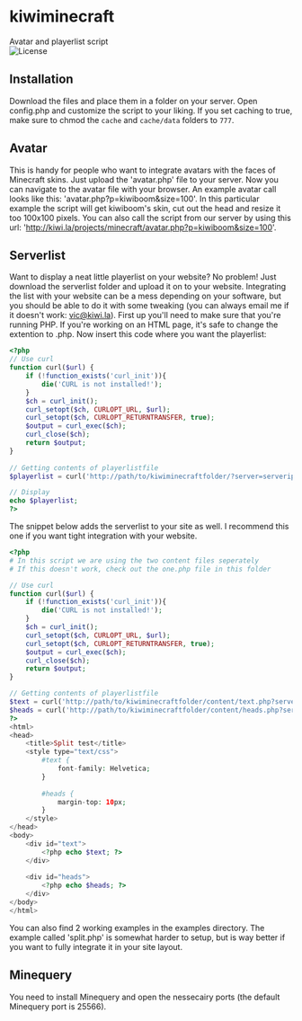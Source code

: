 # kiwiminecraft
Avatar and playerlist script    
![License](http://i.creativecommons.org/l/by-sa/3.0/88x31.png)    

## Installation
Download the files and place them in a folder on your server. Open config.php and customize the script to your liking. If you set caching to true, make sure to chmod the `cache` and `cache/data` folders to `777`.

## Avatar
This is handy for people who want to integrate avatars with the faces of Minecraft skins. Just upload the 'avatar.php' file to your server. Now you can navigate to the avatar file with your browser. An example avatar call looks like this: 'avatar.php?p=kiwiboom&size=100'. In this particular example the script will get kiwiboom's skin, cut out the head and resize it too 100x100 pixels. You can also call the script from our server by using this url: 'http://kiwi.la/projects/minecraft/avatar.php?p=kiwiboom&size=100'.

## Serverlist
Want to display a neat little playerlist on your website? No problem! Just download the serverlist folder and upload it on to your website. Integrating the list with your website can be a mess depending on your software, but you should be able to do it with some tweaking (you can always email me if it doesn't work: vic@kiwi.la).
First up you'll need to make sure that you're running PHP. If you're working on an HTML page, it's safe to change the extention to .php. Now insert this code where you want the playerlist:

```php
<?php
// Use curl
function curl($url) {
    if (!function_exists('curl_init')){ 
        die('CURL is not installed!');
    }
    $ch = curl_init();
    curl_setopt($ch, CURLOPT_URL, $url);
    curl_setopt($ch, CURLOPT_RETURNTRANSFER, true);
    $output = curl_exec($ch);
    curl_close($ch);
    return $output;
}
 
// Getting contents of playerlistfile
$playerlist = curl('http://path/to/kiwiminecraftfolder/?server=serverip&port=serverport&avatar=http://path/to/avatar.php');

// Display
echo $playerlist;
?>
```
The snippet below adds the serverlist to your site as well. I recommend this one if you want tight integration with your website.
```php
<?php
# In this script we are using the two content files seperately
# If this doesn't work, check out the one.php file in this folder

// Use curl
function curl($url) {
    if (!function_exists('curl_init')){ 
        die('CURL is not installed!');
    }
    $ch = curl_init();
    curl_setopt($ch, CURLOPT_URL, $url);
    curl_setopt($ch, CURLOPT_RETURNTRANSFER, true);
    $output = curl_exec($ch);
    curl_close($ch);
    return $output;
}

// Getting contents of playerlistfile
$text = curl('http://path/to/kiwiminecraftfolder/content/text.php?server=serverip&port=serverport');
$heads = curl('http://path/to/kiwiminecraftfolder/content/heads.php?server=serverip&port=serverport&avatar=http://path/to/avatar.php');
?>
<html>
<head>
	<title>Split test</title>
	<style type="text/css">
		#text {
			font-family: Helvetica;
		}
		
		#heads {
			margin-top: 10px;
		}
	</style>
</head>
<body>
	<div id="text">
		<?php echo $text; ?>
	</div>
	
	<div id="heads">
		<?php echo $heads; ?>
	</div>
</body>
</html>
```
You can also find 2 working examples in the examples directory. The example called 'split.php' is somewhat harder to setup, but is way better if you want to fully integrate it in your site layout.

## Minequery
You need to install Minequery and open the nessecairy ports (the default Minequery port is 25566).